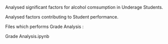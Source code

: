 Analysed significant factors for alcohol comsumption in Underage Students.


Analysed factors contributing to Student performance.

Files which performs Grade Analysis :

Grade Analysis.ipynb
